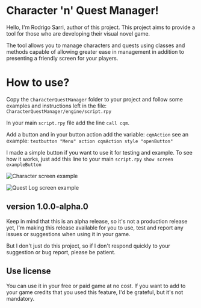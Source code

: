# Character 'n' Quest Manager!

Hello, I'm Rodrigo Sarri, author of this project. This project aims to provide a tool for those who are developing their visual novel game.

The tool allows you to manage characters and quests using classes and methods capable of allowing greater ease in management in addition to presenting a friendly screen for your players.

# How to use?

Copy the `CharacterQuestManager` folder to your project and follow some examples and instructions left in the file: `CharacterQuestManager/engine/script.rpy`

In your main `script.rpy` file add the line `call cqm`.

Add a button and in your button action add the variable: `cqmAction` see an example:
`textbutton "Menu" action cqmAction style "openButton"`

I made a simple button if you want to use it for testing and example.
To see how it works, just add this line to your main `script.rpy` `show screen exampleButton`

![Character screen example](https://github.com/rodrigosarri/CharacterQuestManager/blob/master/CharacterQuestManager/assets/images/example_characters.png)

![Quest Log screen example](https://github.com/rodrigosarri/CharacterQuestManager/blob/master/CharacterQuestManager/assets/images/example_questlog.png)

## version 1.0.0-alpha.0

Keep in mind that this is an alpha release, so it's not a production release yet, I'm making this release available for you to use, test and report any issues or suggestions when using it in your game.

But I don't just do this project, so if I don't respond quickly to your suggestion or bug report, please be patient.

## Use license

You can use it in your free or paid game at no cost. If you want to add to your game credits that you used this feature, I'd be grateful, but it's not mandatory.